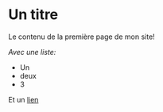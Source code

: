 # Un titre

Le contenu de la première page de mon site!

*Avec une liste:*

- Un
- deux
- 3

Et un [lien](https://www.youtube.com/watch?v=dQw4w9WgXcQ)